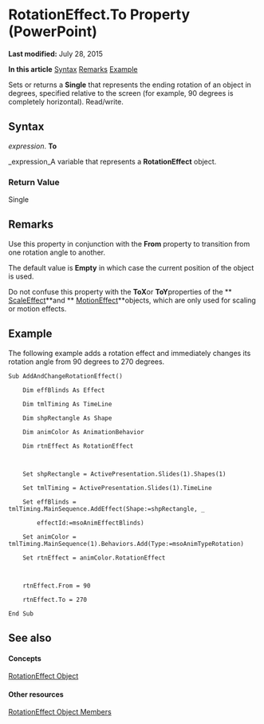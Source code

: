 
# RotationEffect.To Property (PowerPoint)

 **Last modified:** July 28, 2015

 **In this article**
 [Syntax](#sectionSection0)
 [Remarks](#sectionSection1)
 [Example](#sectionSection2)


Sets or returns a  **Single** that represents the ending rotation of an object in degrees, specified relative to the screen (for example, 90 degrees is completely horizontal). Read/write.


## Syntax
<a name="sectionSection0"> </a>

 _expression_. **To**

 _expression_A variable that represents a  **RotationEffect** object.


### Return Value

Single


## Remarks
<a name="sectionSection1"> </a>

Use this property in conjunction with the  **From** property to transition from one rotation angle to another.

The default value is  **Empty** in which case the current position of the object is used.

Do not confuse this property with the  **ToX**or  **ToY**properties of the  ** [ScaleEffect](cb7c296e-a9ea-4ed6-87e0-a5d603da4f9f.md)**and  ** [MotionEffect](77a34f68-8806-22b8-149f-c28e0457e7e9.md)**objects, which are only used for scaling or motion effects.


## Example
<a name="sectionSection2"> </a>

The following example adds a rotation effect and immediately changes its rotation angle from 90 degrees to 270 degrees.


```
Sub AddAndChangeRotationEffect()

    Dim effBlinds As Effect

    Dim tmlTiming As TimeLine

    Dim shpRectangle As Shape

    Dim animColor As AnimationBehavior

    Dim rtnEffect As RotationEffect



    Set shpRectangle = ActivePresentation.Slides(1).Shapes(1)

    Set tmlTiming = ActivePresentation.Slides(1).TimeLine

    Set effBlinds = tmlTiming.MainSequence.AddEffect(Shape:=shpRectangle, _

        effectId:=msoAnimEffectBlinds)

    Set animColor = tmlTiming.MainSequence(1).Behaviors.Add(Type:=msoAnimTypeRotation)

    Set rtnEffect = animColor.RotationEffect



    rtnEffect.From = 90

    rtnEffect.To = 270

End Sub
```


## See also
<a name="sectionSection2"> </a>


#### Concepts


 [RotationEffect Object](d0fc5520-dbbd-a44a-b811-51fd299c4587.md)
#### Other resources


 [RotationEffect Object Members](eabc8e57-e55c-db57-8a2d-398f1f111f01.md)
